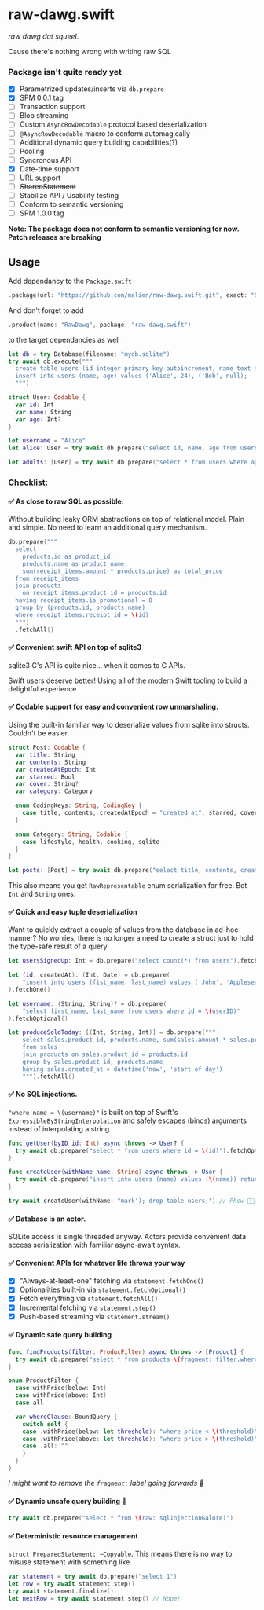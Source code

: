 # raw-dawg.swift
_raw dawg dat squeel_.

Cause there's nothing wrong with writing raw SQL

### Package isn't quite ready yet
- [X] Parametrized updates/inserts via `db.prepare`
- [X] SPM 0.0.1 tag
- [ ] Transaction support
- [ ] Blob streaming
- [ ] Custom `AsyncRowDecodable` protocol based deserialization
- [ ] `@AsyncRowDecodable` macro to conform automagically
- [ ] Additional dynamic query building capabilities(?)
- [ ] Pooling
- [ ] Syncronous API
- [X] Date-time support
- [ ] URL support
- [ ] ~~SharedStatement~~
- [ ] Stabilize API / Usability testing
- [ ] Conform to semantic versioning
- [ ] SPM 1.0.0 tag

**Note: The package does not conform to semantic versioning for now. Patch releases are breaking**

## Usage
Add dependancy to the `Package.swift`
```swift
.package(url: "https://github.com/malien/raw-dawg.swift.git", exact: "0.0.8")
```
And don't forget to add 
```swift
.product(name: "RawDawg", package: "raw-dawg.swift")
```
to the target dependancies as well

```swift
let db = try Database(filename: "mydb.sqlite")
try await db.execute("""
  create table users (id integer primary key autoincrement, name text not null, age integer);
  insert into users (name, age) values ('Alice', 24), ('Bob', null);
  """)

struct User: Codable {
  var id: Int
  var name: String
  var age: Int?
}

let username = "Alice"
let alice: User = try await db.prepare("select id, name, age from users where name = \(username)").fetchOne()

let adults: [User] = try await db.prepare("select * from users where age is not null and age > 18").fetchAll()
```

### Checklist:
#### ✅ As close to raw SQL as possible.
Without building leaky ORM abstractions on top of relational model. Plain and simple. No need to learn an additional query mechanism.
```swift
db.prepare("""
  select
    products.id as product_id,
    products.name as product_name,
    sum(receipt_items.amount * products.price) as total_price
  from receipt_items
  join products
    on receipt_items.product_id = products.id
  having receipt_items.is_promotional = 0
  group by (products.id, products.name)
  where receipt_items.receipt_id = \(id)
  """)
  .fetchAll()
```
#### ✅ Convenient swift API on top of sqlite3
sqlite3 C's API is quite nice... when it comes to C APIs. 

Swift users deserve better! Using all of the modern Swift tooling to build a delightful experience
#### ✅ Codable support for easy and convenient row unmarshaling.
Using the built-in familiar way to deserialize values from sqlite into structs. Couldn't be easier.
```swift
struct Post: Codable {
  var title: String
  var contents: String
  var createdAtEpoch: Int
  var starred: Bool
  var cover: String?
  var category: Category

  enum CodingKeys: String, CodingKey {
    case title, contents, createdAtEpoch = "created_at", starred, cover
  }

  enum Category: String, Codable {
    case lifestyle, health, cooking, sqlite
  }
}

let posts: [Post] = try await db.prepare("select title, contents, created_at, 0 as starred, cover, category from posts").fetchAll()
```
This also means you get `RawRepresentable` enum serialization for free. Bot `Int` and `String` ones.

#### ✅ Quick and easy tuple deserialization
Want to quickly extract a couple of values from the database in ad-hoc manner? No worries, there is no longer a need to create a struct just to hold the type-safe result of a query
```swift
let usersSignedUp: Int = db.prepare("select count(*) from users").fetchOne()

let (id, createdAt): (Int, Date) = db.prepare(
    "insert into users (fist_name, last_name) values ('John', 'Appleseed') returning id, created_at"
).fetchOne()

let username: (String, String)? = db.prepare(
    "select first_name, last_name from users where id = \(userID)"
).fetchOptional()

let produceSoldToday: [(Int, String, Int)] = db.prepare("""
    select sales.product_id, products.name, sum(sales.amount * sales.price)
    from sales
    join products on sales.product_id = products.id
    group by sales.product_id, products.name
    having sales.created_at > datetime('now', 'start of day')
    """).fetchAll()
```

#### ✅ No SQL injections.
`"where name = \(username)"` is built on top of Swift's `ExpressibleByStringInterpolation` and safely escapes (binds) arguments instead of interpolating a string.
```swift
func getUser(byID id: Int) async throws -> User? {
  try await db.prepare("select * from users where id = \(id)").fetchOptional()
}

func createUser(withName name: String) async throws -> User {
  try await db.prepare("insert into users (name) values (\(name)) returning *").fetchOne()
}

try await createUser(withName: "mark'); drop table users;") // Phew 😮‍💨. Nothing to worry about
```
#### ✅ Database is an actor. 
SQLite access is single threaded anyway. Actors provide convenient data access serialization with familiar async-await syntax.
#### ✅ Convenient APIs for whatever life throws your way
- [X] "Always-at-least-one" fetching via `statement.fetchOne()`
- [X] Optionalities built-in via `statement.fetchOptional()`
- [X] Fetch everything via `statement.fetchAll()`
- [X] Incremental fetching via `statement.step()`
- [X] Push-based streaming via `statement.stream()`
#### ✅ Dynamic safe query building
```swift
func findProducts(filter: ProducFilter) async throws -> [Product] {
  try await db.prepare("select * from products \(fragment: filter.whereClause)").fetchAll()
}

enum ProductFilter {
  case withPrice(below: Int)
  case withPrice(above: Int)
  case all

  var whereClause: BoundQuery {
    switch self {
    case .withPrice(below: let threshold): "where price < \(threshold)"
    case .withPrice(above: let threshold): "where price > \(threshold)"
    case .all: ""
    }
  }
}
```
_I might want to remove the `fragment:` label going forwards 🤔_
#### ✅ Dynamic unsafe query building 🚧
```swift
try await db.prepare("select * from \(raw: sqlInjectionGalore)")
```
#### ✅ Deterministic resource management
`struct PreparedStatement: ~Copyable`. This means there is no way to misuse statement with something like
```swift
var statement = try await db.prepare("select 1")
let row = try await statement.step()
try await statement.finalize()
let nextRow = try await statement.step() // Nope!
```
